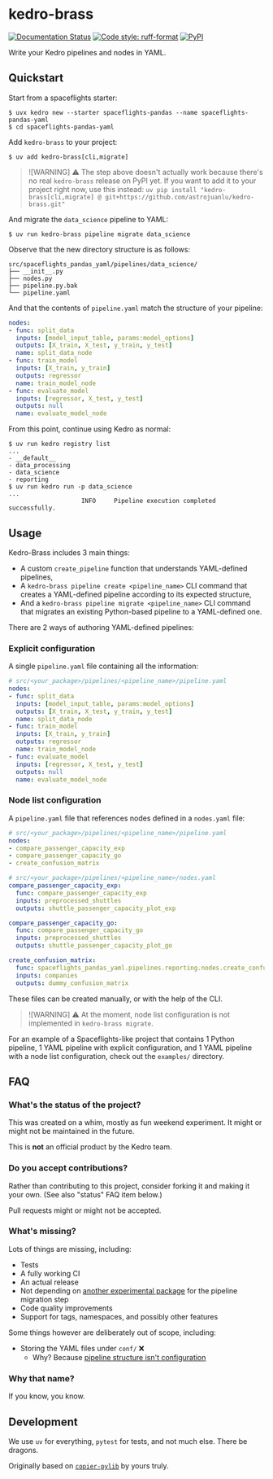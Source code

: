 # kedro-brass

[![Documentation Status](https://readthedocs.org/projects/kedro-brass/badge/?version=latest)](https://kedro-brass.readthedocs.io/en/latest/?badge=latest)
[![Code style: ruff-format](https://img.shields.io/badge/code%20style-ruff_format-6340ac.svg)](https://github.com/astral-sh/ruff)
[![PyPI](https://img.shields.io/pypi/v/kedro-brass)](https://pypi.org/project/kedro-brass)

Write your Kedro pipelines and nodes in YAML.

## Quickstart

Start from a spaceflights starter:

```
$ uvx kedro new --starter spaceflights-pandas --name spaceflights-pandas-yaml
$ cd spaceflights-pandas-yaml
```

Add `kedro-brass` to your project:

```
$ uv add kedro-brass[cli,migrate]
```

> ![WARNING] ⚠️
> The step above doesn't actually work because there's no real `kedro-brass`
> release on PyPI yet.
> If you want to add it to your project right now, use this instead:
> `uv pip install "kedro-brass[cli,migrate] @ git+https://github.com/astrojuanlu/kedro-brass.git"`

And migrate the `data_science` pipeline to YAML:

```
$ uv run kedro-brass pipeline migrate data_science
```

Observe that the new directory structure is as follows:

```
src/spaceflights_pandas_yaml/pipelines/data_science/
├── __init__.py
├── nodes.py
├── pipeline.py.bak
└── pipeline.yaml
```

And that the contents of `pipeline.yaml` match the structure of your pipeline:

```yaml
nodes:
- func: split_data
  inputs: [model_input_table, params:model_options]
  outputs: [X_train, X_test, y_train, y_test]
  name: split_data_node
- func: train_model
  inputs: [X_train, y_train]
  outputs: regressor
  name: train_model_node
- func: evaluate_model
  inputs: [regressor, X_test, y_test]
  outputs: null
  name: evaluate_model_node
```

From this point, continue using Kedro as normal:

```
$ uv run kedro registry list
...
- __default__
- data_processing
- data_science
- reporting
$ uv run kedro run -p data_science
...
                    INFO     Pipeline execution completed successfully.
```

## Usage

Kedro-Brass includes 3 main things:

- A custom `create_pipeline` function that understands YAML-defined pipelines,
- A `kedro-brass pipeline create <pipeline_name>` CLI command that
  creates a YAML-defined pipeline according to its expected structure,
- And a `kedro-brass pipeline migrate <pipeline_name>` CLI command that
  migrates an existing Python-based pipeline to a YAML-defined one.

There are 2 ways of authoring YAML-defined pipelines:

### Explicit configuration

A single `pipeline.yaml` file containing all the information:

```yaml
# src/<your_package>/pipelines/<pipeline_name>/pipeline.yaml
nodes:
- func: split_data
  inputs: [model_input_table, params:model_options]
  outputs: [X_train, X_test, y_train, y_test]
  name: split_data_node
- func: train_model
  inputs: [X_train, y_train]
  outputs: regressor
  name: train_model_node
- func: evaluate_model
  inputs: [regressor, X_test, y_test]
  outputs: null
  name: evaluate_model_node
```

### Node list configuration

A `pipeline.yaml` file that references nodes defined in a `nodes.yaml` file:

```yaml
# src/<your_package>/pipelines/<pipeline_name>/pipeline.yaml
nodes:
- compare_passenger_capacity_exp
- compare_passenger_capacity_go
- create_confusion_matrix

# src/<your_package>/pipelines/<pipeline_name>/nodes.yaml
compare_passenger_capacity_exp:
  func: compare_passenger_capacity_exp
  inputs: preprocessed_shuttles
  outputs: shuttle_passenger_capacity_plot_exp

compare_passenger_capacity_go:
  func: compare_passenger_capacity_go
  inputs: preprocessed_shuttles
  outputs: shuttle_passenger_capacity_plot_go

create_confusion_matrix:
  func: spaceflights_pandas_yaml.pipelines.reporting.nodes.create_confusion_matrix
  inputs: companies
  outputs: dummy_confusion_matrix
```

These files can be created manually, or with the help of the CLI.

> ![WARNING] ⚠️
> At the moment, node list configuration is not implemented in `kedro-brass migrate`.

For an example of a Spaceflights-like project that contains 1 Python pipeline,
1 YAML pipeline with explicit configuration,
and 1 YAML pipeline with a node list configuration,
check out the `examples/` directory.

## FAQ

### What's the status of the project?

This was created on a whim, mostly as fun weekend experiment.
It might or might not be maintained in the future.

This is **not** an official product by the Kedro team.

### Do you accept contributions?

Rather than contributing to this project, consider forking it
and making it your own.
(See also "status" FAQ item below.)

Pull requests might or might not be accepted.

### What's missing?

Lots of things are missing, including:

- Tests
- A fully working CI
- An actual release
- Not depending on [another experimental package](https://github.com/AlpAribal/kedro-inspect/)
  for the pipeline migration step
- Code quality improvements
- Support for tags, namespaces, and possibly other features

Some things however are deliberately out of scope, including:

- Storing the YAML files under `conf/` ❌
  - Why? Because [pipeline structure isn't configuration](https://github.com/kedro-org/kedro/issues/770)

### Why that name?

If you know, you know.

## Development

We use `uv` for everything, `pytest` for tests, and not much else.
There be dragons.

Originally based on [`copier-pylib`](https://github.com/astrojuanlu/copier-pylib)
by yours truly.
